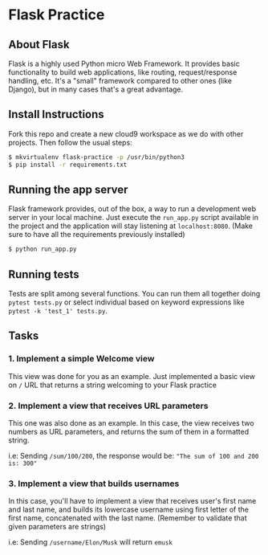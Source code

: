 # Flask Practice

## About Flask

Flask is a highly used Python micro Web Framework. It provides basic functionality to build web applications, like routing, request/response handling, etc. It's a "small" framework compared to other ones (like Django), but in many cases that's a great advantage.


## Install Instructions
Fork this repo and create a new cloud9 workspace as we do with other projects. Then follow the usual steps:

```bash
$ mkvirtualenv flask-practice -p /usr/bin/python3
$ pip install -r requirements.txt
```


## Running the app server

Flask framework provides, out of the box, a way to run a development web server in your local machine. Just execute the `run_app.py` script available in the project and the application will stay listening at `localhost:8080`. (Make sure to have all the requirements previously installed)

```bash
$ python run_app.py
```


## Running tests

Tests are split among several functions. You can run them all together doing `pytest tests.py` or select individual based on keyword expressions like `pytest -k 'test_1' tests.py`.


## Tasks

### 1. Implement a simple Welcome view

This view was done for you as an example. Just implemented a basic view on `/` URL that returns a string welcoming to your Flask practice

### 2. Implement a view that receives URL parameters

This one was also done as an example. In this case, the view receives two numbers as URL parameters, and returns the sum of them in a formatted string.

i.e: Sending `/sum/100/200`, the response would be: `"The sum of 100 and 200 is: 300"`

### 3. Implement a view that builds usernames

In this case, you'll have to implement a view that receives user's first name and last name, and builds its lowercase username using first letter of the first name, concatenated with the last name. (Remember to validate that given parameters are strings)

i.e: Sending `/username/Elon/Musk` will return `emusk`
